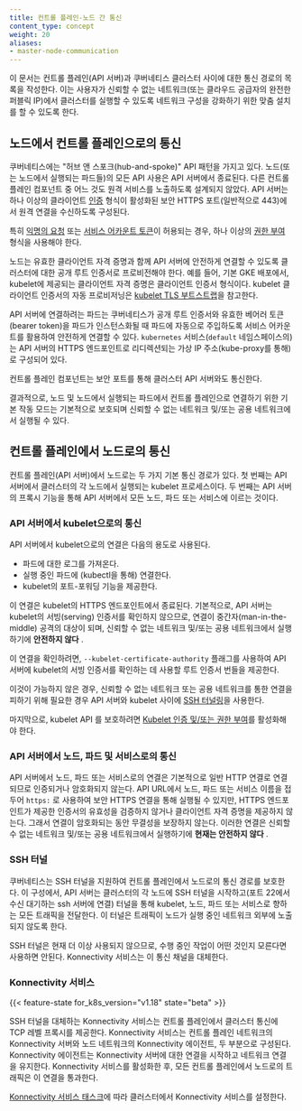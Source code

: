 ```yaml
---
title: 컨트롤 플레인-노드 간 통신
content_type: concept
weight: 20
aliases:
- master-node-communication
---
```


<!-- overview -->

이 문서는 컨트롤 플레인(API 서버)과 쿠버네티스 클러스터 사이에 대한 통신 경로의 목록을 작성한다. 이는 사용자가 신뢰할 수 없는 네트워크(또는 클라우드 공급자의 완전한 퍼블릭 IP)에서 클러스터를 실행할 수 있도록 네트워크 구성을 강화하기 위한 맞춤 설치를 할 수 있도록 한다.

<!-- body -->

## 노드에서 컨트롤 플레인으로의 통신

쿠버네티스에는 "허브 앤 스포크(hub-and-spoke)" API 패턴을 가지고 있다. 노드(또는 노드에서 실행되는 파드들)의 모든 API 사용은 API 서버에서 종료된다. 다른 컨트롤 플레인 컴포넌트 중 어느 것도 원격 서비스를 노출하도록 설계되지 않았다. API 서버는 하나 이상의 클라이언트 [인증](/docs/reference/access-authn-authz/authentication/) 형식이 활성화된 보안 HTTPS 포트(일반적으로 443)에서 원격 연결을 수신하도록 구성된다.

특히 [익명의 요청](/docs/reference/access-authn-authz/authentication/#anonymous-requests) 또는 [서비스 어카운트 토큰](/docs/reference/access-authn-authz/authentication/#service-account-tokens)이 허용되는 경우, 하나 이상의 [권한 부여](/ko/docs/reference/access-authn-authz/authorization/) 형식을 사용해야 한다.

노드는 유효한 클라이언트 자격 증명과 함께 API 서버에 안전하게 연결할 수 있도록 클러스터에 대한 공개 루트 인증서로 프로비전해야 한다. 예를 들어, 기본 GKE 배포에서, kubelet에 제공되는 클라이언트 자격 증명은 클라이언트 인증서 형식이다. kubelet 클라이언트 인증서의 자동 프로비저닝은 [kubelet TLS 부트스트랩](/docs/reference/access-authn-authz/kubelet-tls-bootstrapping/)을 참고한다.

API 서버에 연결하려는 파드는 쿠버네티스가 공개 루트 인증서와 유효한 베어러 토큰(bearer token)을 파드가 인스턴스화될 때 파드에 자동으로 주입하도록 서비스 어카운트를 활용하여 안전하게 연결할 수 있다.
`kubernetes` 서비스(`default` 네임스페이스의)는 API 서버의 HTTPS 엔드포인트로 리디렉션되는 가상 IP 주소(kube-proxy를 통해)로 구성되어 있다.

컨트롤 플레인 컴포넌트는 보안 포트를 통해 클러스터 API 서버와도 통신한다.

결과적으로, 노드 및 노드에서 실행되는 파드에서 컨트롤 플레인으로 연결하기 위한 기본 작동 모드는 기본적으로 보호되며 신뢰할 수 없는 네트워크 및/또는 공용 네트워크에서 실행될 수 있다.

## 컨트롤 플레인에서 노드로의 통신

컨트롤 플레인(API 서버)에서 노드로는 두 가지 기본 통신 경로가 있다. 첫 번째는 API 서버에서 클러스터의 각 노드에서 실행되는 kubelet 프로세스이다. 두 번째는 API 서버의 프록시 기능을 통해 API 서버에서 모든 노드, 파드 또는 서비스에 이르는 것이다.

### API 서버에서 kubelet으로의 통신

API 서버에서 kubelet으로의 연결은 다음의 용도로 사용된다.

* 파드에 대한 로그를 가져온다.
* 실행 중인 파드에 (kubectl을 통해) 연결한다.
* kubelet의 포트-포워딩 기능을 제공한다.

이 연결은 kubelet의 HTTPS 엔드포인트에서 종료된다. 기본적으로, API 서버는 kubelet의 서빙(serving) 인증서를 확인하지 않으므로, 연결이 중간자(man-in-the-middle) 공격의 대상이 되며, 신뢰할 수 없는 네트워크 및/또는 공용 네트워크에서 실행하기에 **안전하지 않다** .

이 연결을 확인하려면, `--kubelet-certificate-authority` 플래그를 사용하여 API 서버에 kubelet의 서빙 인증서를 확인하는 데 사용할 루트 인증서 번들을 제공한다.

이것이 가능하지 않은 경우, 신뢰할 수 없는 네트워크 또는 공용 네트워크를 통한 연결을 피하기 위해 필요한 경우 API 서버와 kubelet 사이에 [SSH 터널링](#ssh-터널)을
사용한다.

마지막으로, kubelet API 를 보호하려면 [Kubelet 인증 및/또는 권한 부여](/ko/docs/reference/command-line-tools-reference/kubelet-authentication-authorization/)를 활성화해야 한다.

### API 서버에서 노드, 파드 및 서비스로의 통신

API 서버에서 노드, 파드 또는 서비스로의 연결은 기본적으로 일반 HTTP 연결로 연결되므로 인증되거나 암호화되지 않는다. API URL에서 노드, 파드 또는 서비스 이름을 접두어 `https:` 로 사용하여 보안 HTTPS 연결을 통해 실행될 수 있지만, HTTPS 엔드포인트가 제공한 인증서의 유효성을 검증하지 않거나 클라이언트 자격 증명을 제공하지 않는다. 그래서 연결이 암호화되는 동안 무결성을 보장하지 않는다. 이러한 연결은 신뢰할 수 없는 네트워크 및/또는 공용 네트워크에서 실행하기에 **현재는 안전하지 않다** .

### SSH 터널

쿠버네티스는 SSH 터널을 지원하여 컨트롤 플레인에서 노드로의 통신 경로를 보호한다. 이 구성에서, API 서버는 클러스터의 각 노드에 SSH 터널을 시작하고(포트 22에서 수신 대기하는 ssh 서버에 연결) 터널을 통해 kubelet, 노드, 파드 또는 서비스로 향하는 모든 트래픽을 전달한다.
이 터널은 트래픽이 노드가 실행 중인 네트워크 외부에 노출되지 않도록 한다.

SSH 터널은 현재 더 이상 사용되지 않으므로, 수행 중인 작업이 어떤 것인지 모른다면 사용하면 안된다. Konnectivity 서비스는 이 통신 채널을 대체한다.

### Konnectivity 서비스

{{< feature-state for_k8s_version="v1.18" state="beta" >}}

SSH 터널을 대체하는 Konnectivity 서비스는 컨트롤 플레인에서 클러스터 통신에 TCP 레벨 프록시를 제공한다. Konnectivity 서비스는 컨트롤 플레인 네트워크의 Konnectivity 서버와 노드 네트워크의 Konnectivity 에이전트, 두 부분으로 구성된다. Konnectivity 에이전트는 Konnectivity 서버에 대한 연결을 시작하고 네트워크 연결을 유지한다.
Konnectivity 서비스를 활성화한 후, 모든 컨트롤 플레인에서 노드로의 트래픽은 이 연결을 통과한다.

[Konnectivity 서비스 태스크](/ko/docs/tasks/extend-kubernetes/setup-konnectivity/)에 따라 클러스터에서 Konnectivity 서비스를 설정한다.
